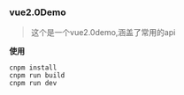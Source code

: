 ### vue2.0Demo
> 这个是一个vue2.0demo,涵盖了常用的api


**使用**
```
cnpm install 
cnpm run build
cnpm run dev
```
